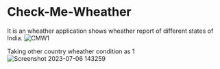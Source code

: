 # Check-Me-Wheather
It is an wheather application shows wheather report of different states of India.
![CMW1](https://github.com/Beyound3d/Check-Me-Wheather/assets/129869652/dae38824-aeae-43d6-a513-6c134141c8d2)

Taking other country wheather condition as 1
![Screenshot 2023-07-06 143259](https://github.com/Beyound3d/Check-Me-Wheather/assets/129869652/70e0d343-6bd7-4ce7-8eb5-8be94073b601)
